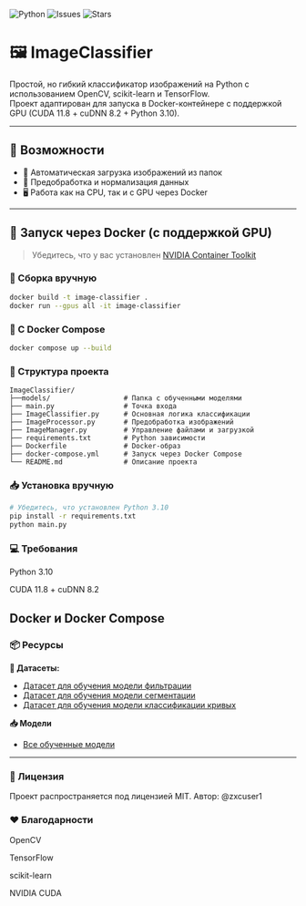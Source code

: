 ![Python](https://img.shields.io/badge/python-3.10-blue)
![Issues](https://img.shields.io/github/issues/zxcuser1/ImageClassifier)
![Stars](https://img.shields.io/github/stars/zxcuser1/ImageClassifier?style=social)

# 🖼️ ImageClassifier

Простой, но гибкий классификатор изображений на Python с использованием OpenCV, scikit-learn и TensorFlow.  
Проект адаптирован для запуска в Docker-контейнере с поддержкой GPU (CUDA 11.8 + cuDNN 8.2 + Python 3.10).

---

## 🚀 Возможности

- 📂 Автоматическая загрузка изображений из папок
- 🔧 Предобработка и нормализация данных
- 🖥️ Работа как на CPU, так и с GPU через Docker

---

## 🐳 Запуск через Docker (с поддержкой GPU)

> Убедитесь, что у вас установлен [NVIDIA Container Toolkit](https://docs.nvidia.com/datacenter/cloud-native/container-toolkit/)

### 🔧 Сборка вручную

```bash
docker build -t image-classifier .
docker run --gpus all -it image-classifier
```

### 🔧 С Docker Compose
```bash
docker compose up --build
```
### 📁 Структура проекта
```text
ImageClassifier/
├──models/                  # Папка с обученными моделями
├── main.py                 # Точка входа
├── ImageClassifier.py      # Основная логика классификации
├── ImageProcessor.py       # Предобработка изображений
├── ImageManager.py         # Управление файлами и загрузкой
├── requirements.txt        # Python зависимости
├── Dockerfile              # Docker-образ
├── docker-compose.yml      # Запуск через Docker Compose
└── README.md               # Описание проекта

```

### 📥 Установка вручную
```bash
# Убедитесь, что установлен Python 3.10
pip install -r requirements.txt
python main.py
```

### 💻 Требования
Python 3.10

CUDA 11.8 + cuDNN 8.2

Docker и Docker Compose
---

### 📦 Ресурсы

**🔗 Датасеты:**

- [Датасет для обучения модели фильтрации](https://disk.yandex.ru/d/LcbO6vxpqack1Q)
- [Датасет для обучения модели сегментации](https://disk.yandex.ru/d/XK-0a8AdjDimmg)
- [Датасет для обучения модели классификации кривых](https://disk.yandex.ru/d/bQp4jT2FmFi8vg)

**📥 Модели**

- [Все обученные модели](https://disk.yandex.ru/d/5-DdgwBtTGN8uA)
---

### 📜 Лицензия

Проект распространяется под лицензией MIT.
Автор: @zxcuser1


### ❤️ Благодарности
OpenCV

TensorFlow

scikit-learn

NVIDIA CUDA
